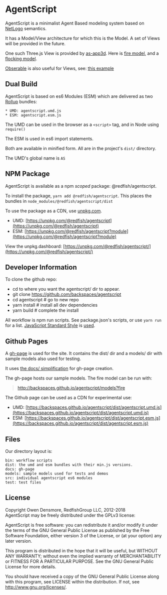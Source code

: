 # AgentScript

AgentScript is a minimalist Agent Based modeling system based on [NetLogo](https://ccl.northwestern.edu/netlogo/) semantics.

It has a Model/View architecture for which this is the Model. A set of Views will be provided in the future.

One such Three.js View is provided by [as-app3d](https://github.com/backspaces/as-app3d). Here is [fire model](http://backspaces.github.io/as-app3d/models/?fire), and a [flocking model](http://backspaces.github.io/as-app3d/models/?flock).

[Obserable](https://beta.observablehq.com/) is also useful for Views, see: [this example](https://beta.observablehq.com/@sdwfrost/agentscript-core)

## Dual Build

AgentScript is based on es6 Modules (ESM) which are delivered as two [Rollup](https://rollupjs.org/) bundles:

```
* UMD: agentscript.umd.js
* ESM: agentscript.esm.js
```

The UMD can be used in the browser as a `<script>` tag, and in Node using `require()`

The ESM is used in es6 import statements.

Both are available in minified form. All are in the project's `dist/` directory.

The UMD's global name is `AS`

## NPM Package

AgentScript is available as a npm _scoped_ package: @redfish/agentscript.

To install the package, `yarn add @redfish/agentscript`. This places the bundles in `node_modules/@redfish/agentscript/dist`

To use the package as a CDN, use [unpkg.com](https://unpkg.com/).

*   UMD: [https://unpkg.com/@redfish/agentscript](https://unpkg.com/@redfish/agentscript)
*   ESM: [https://unpkg.com/@redfish/agentscript?module](https://unpkg.com/@redfish/agentscript?module)

View the unpkg.dashboard: [https://unpkg.com/@redfish/agentscript/](https://unpkg.com/@redfish/agentscript/)

## Developer Information

To clone the github repo:

*   cd to where you want the agentscript/ dir to appear.
*   git clone https://github.com/backspaces/agentscript
*   cd agentscript # go to new repo
*   yarn install # install all dev dependencies
*   yarn build # complete the install

All workflow is npm run scripts. See package.json's scripts, or use `yarn run` for a list. [JavaScript Standard Style](https://standardjs.com/) is [used](https://github.com/backspaces/agentscript/blob/master/.eslintrc.json).

## Github Pages

A [gh-page](http://backspaces.github.io/agentscript/) is used for the site. It contains the dist/ dir and a models/ dir with sample models also used for testing.

It uses [the docs/ simplification](https://help.github.com/articles/user-organization-and-project-pages/#project-pages) for gh-page creation.

The gh-page hosts our sample models. The fire model can be run with:

> http://backspaces.github.io/agentscript/models?fire

The Github page can be used as a CDN for experimental use:

*   UMD: [https://backspaces.github.io/agentscript/dist/agentscript.umd.js](https://backspaces.github.io/agentscript/dist/agentscript.umd.js)
*   ESM: [https://backspaces.github.io/agentscript/dist/agentscript.esm.js](https://backspaces.github.io/agentscript/dist/agentscript.esm.js)

## Files

Our directory layout is:

```
bin: workflow scripts
dist: the umd and esm bundles with their min.js versions.
docs: gh-page
models: sample models used for tests and demos
src: individual agentscript es6 modules
test: test files
```

## License

Copyright Owen Densmore, RedfishGroup LLC, 2012-2018<br>
AgentScript may be freely distributed under the GPLv3 license:

AgentScript is free software: you can redistribute it and/or modify
it under the terms of the GNU General Public License as published by
the Free Software Foundation, either version 3 of the License, or
(at your option) any later version.

This program is distributed in the hope that it will be useful,
but WITHOUT ANY WARRANTY; without even the implied warranty of
MERCHANTABILITY or FITNESS FOR A PARTICULAR PURPOSE. See the
GNU General Public License for more details.

You should have received a copy of the GNU General Public License
along with this program, see LICENSE within the distribution.
If not, see <http://www.gnu.org/licenses/>.
